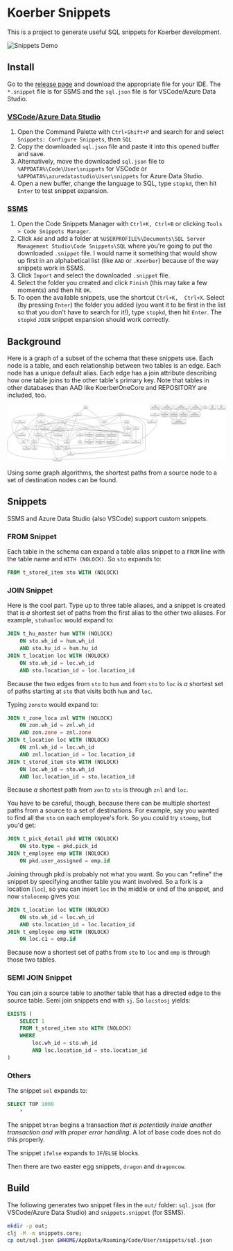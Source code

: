 # Koerber Snippets

This is a project to generate useful SQL snippets for Koerber development.

![Snippets Demo](demo.gif)

## Install

Go to the [release page](https://github.com/derekvance21/koerber-snippets/releases) and download the appropriate file for your IDE. The `*.snippet` file is for SSMS and the `sql.json` file is for VSCode/Azure Data Studio.

### [VSCode](https://code.visualstudio.com/docs/editor/userdefinedsnippets)/[Azure Data Studio](https://learn.microsoft.com/en-us/azure-data-studio/code-snippets#creating-sql-code-snippets)

1. Open the Command Palette with `Ctrl+Shift+P` and search for and select `Snippets: Configure Snippets`, then `SQL`
2. Copy the downloaded `sql.json` file and paste it into this opened buffer and save.
3. Alternatively, move the downloaded `sql.json` file to `%APPDATA%\Code\User\snippets` for VSCode or `%APPDATA%\azuredatastudio\User\snippets` for Azure Data Studio.
4. Open a new buffer, change the language to SQL, type `stopkd`, then hit `Enter` to test snippet expansion.

### [SSMS](https://learn.microsoft.com/en-us/sql/ssms/scripting/add-transact-sql-snippets?view=sql-server-ver16)

1. Open the Code Snippets Manager with `Ctrl+K, Ctrl+B` or clicking `Tools > Code Snippets Manager`.
2. Click `Add` and add a folder at `%USERPROFILE%\Documents\SQL Server Management Studio\Code Snippets\SQL` where you're going to put the downloaded `.snippet` file. I would name it something that would show up first in an alphabetical list (like `AAD` or `.Koerber`) because of the way snippets work in SSMS.
3. Click `Import` and select the downloaded `.snippet` file. 
4. Select the folder you created and click `Finish` (this may take a few moments) and then hit `OK`.
5. To open the available snippets, use the shortcut `Ctrl+K,  Ctrl+X`. Select (by pressing `Enter`) the folder you added (you want it to be first in the list so that you don't have to search for it!), type `stopkd`, then hit `Enter`. The `stopkd` `JOIN` snippet expansion should work correctly.

## Background

Here is a graph of a subset of the schema that these snippets use. Each node is a table, and each relationship between two tables is an edge. Each node has a unique default alias. Each edge has a join attribute describing how one table joins to the other table's primary key. Note that tables in other databases than AAD like KoerberOneCore and REPOSITORY are included, too.

![Schema as a graph](schema.png)

Using some graph algorithms, the shortest paths from a source node to a set of destination nodes can be found.

## Snippets

SSMS and Azure Data Studio (also VSCode) support custom snippets.

### FROM Snippet

Each table in the schema can expand a table alias snippet to a `FROM` line with the table name and `WITH (NOLOCK)`. So `sto` expands to:
```sql
FROM t_stored_item sto WITH (NOLOCK)
```

### JOIN Snippet

Here is the cool part. Type up to three table aliases, and a snippet is created that is *a* shortest set of paths from the first alias to the other two aliases. For example, `stohumloc` would expand to:
```sql
JOIN t_hu_master hum WITH (NOLOCK)
	ON sto.wh_id = hum.wh_id
	AND sto.hu_id = hum.hu_id
JOIN t_location loc WITH (NOLOCK)
	ON sto.wh_id = loc.wh_id
	AND sto.location_id = loc.location_id
```
Because the two edges from `sto` to `hum` and from `sto` to `loc` is *a* shortest set of paths starting at `sto` that visits both `hum` and `loc`.

Typing `zonsto` would expand to:
```sql
JOIN t_zone_loca znl WITH (NOLOCK)
	ON zon.wh_id = znl.wh_id
	AND zon.zone = znl.zone
JOIN t_location loc WITH (NOLOCK)
	ON znl.wh_id = loc.wh_id
	AND znl.location_id = loc.location_id
JOIN t_stored_item sto WITH (NOLOCK)
	ON loc.wh_id = sto.wh_id
	AND loc.location_id = sto.location_id
```
Because *a* shortest path from `zon` to `sto` is through `znl` and `loc`.

You have to be careful, though, because there can be multiple shortest paths from a source to a set of destinations. For example, say you wanted to find all the `sto` on each employee's fork. So you could try `stoemp`, but you'd get:
```sql
JOIN t_pick_detail pkd WITH (NOLOCK)
	ON sto.type = pkd.pick_id
JOIN t_employee emp WITH (NOLOCK)
	ON pkd.user_assigned = emp.id
```
Joining through pkd is probably not what you want. So you can "refine" the snippet by specifying another table you want involved. So a fork is a location (`loc`), so you can insert `loc` in the middle or end of the snippet, and now `stolocemp` gives you:
```sql
JOIN t_location loc WITH (NOLOCK)
	ON sto.wh_id = loc.wh_id
	AND sto.location_id = loc.location_id
JOIN t_employee emp WITH (NOLOCK)
	ON loc.c1 = emp.id
```
Because now a shortest set of paths from `sto` to `loc` and `emp` is through those two tables.

### SEMI JOIN Snippet

You can join a source table to another table that has a directed edge to the source table. Semi join snippets end with `sj`. So `locstosj` yields:
```sql
EXISTS (
	SELECT 1
	FROM t_stored_item sto WITH (NOLOCK)
	WHERE
		loc.wh_id = sto.wh_id
		AND loc.location_id = sto.location_id
)
```

### Others

The snippet `sel` expands to:
```sql
SELECT TOP 1000
	*
```

The snippet `btran` begins a transaction *that is potentially inside another transaction and with proper error handling*. A lot of base code does not do this properly.

The snippet `ifelse` expands to `IF`/`ELSE` blocks.

Then there are two easter egg snippets, `dragon` and `dragoncow`.

## Build

The following generates two snippet files in the `out/` folder: `sql.json` (for VSCode/Azure Data Studio) and `snippets.snippet` (for SSMS).
```sh
mkdir -p out;
clj -M -m snippets.core;
cp out/sql.json $WHOME/AppData/Roaming/Code/User/snippets/sql.json
```

